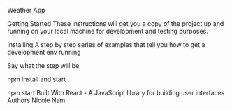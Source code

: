 Weather App



Getting Started
These instructions will get you a copy of the project up and running on your local machine for development and testing purposes.

Installing
A step by step series of examples that tell you how to get a development env running

Say what the step will be



npm install
and start

npm start
Built With
React - A JavaScript library for building user interfaces
Authors
Nicole Nam
